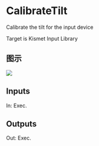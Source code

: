# CalibrateTilt

Calibrate the tilt for the input device

Target is Kismet Input Library

## 图示

![]($-20221218-19273211.png)

## Inputs

In: Exec.  

## Outputs

Out: Exec.

